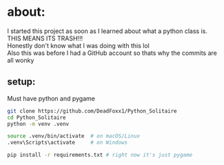 # about:
I started this project as soon as I learned about what a python class is.  
THIS MEANS ITS TRASH!!!  
Honestly don't know what I was doing with this lol  
Also this was before I had a GitHub account so thats why the commits are all wonky


## setup:
Must have python and pygame
```sh
git clone https://github.com/DeadFoxx1/Python_Solitaire
cd Python_Solitaire
python -m venv .venv

source .venv/bin/activate  # on macOS/Linux
.venv\Scripts\activate     # on Windows

pip install -r requirements.txt # right now it's just pygame 
```

